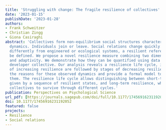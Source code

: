 ```yaml
---
title: 'Struggling with change: The fragile resilience of collectives'
date: '2023-01-15'
publishDate: '2023-01-28'
authors:
- Frank Schweitzer
- Christian Zingg
- Giona Casiraghi
abstract: 'Collectives form non-equilibrium social structures characterised by a volatile
  dynamics. Individuals join or leave. Social relations change quickly. Therefore,
  differently from engineered or ecological systems, a resilient reference state cannot
  be defined. We propose a novel resilience measure combining two dimensions: robustness
  and adaptivity. We demonstrate how they can be quantified using data from a software
  developer collective. Our analysis reveals a resilience life cycle, i.e., stages
  of increasing resilience are followed by stages of decreasing resilience. We explain
  the reasons for these observed dynamics and provide a formal model to reproduce
  them. The resilience life cycle allows distinguishing between short-term resilience,
  given by a sequence of resilient states, and long-term resilience, which requires
  collectives to survive through different cycles.'
publication: Perspectives on Psychological Science
url_pdf: [https://journals.sagepub.com/doi/full/10.1177/17456916231192052]
doi: 10.1177/17456916231192052
featured: false
projects:
- Resilience
- Social relations
---
```

